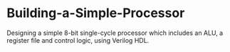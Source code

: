 # Building-a-Simple-Processor
Designing a simple 8-bit single-cycle processor which includes an ALU, a register file and control logic, using Verilog HDL.
